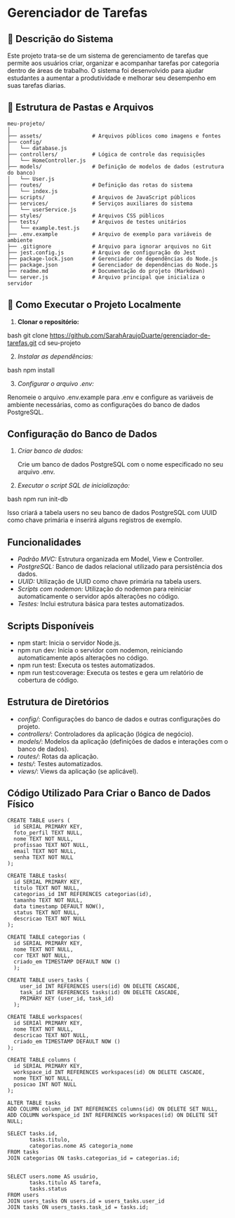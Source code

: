 # Gerenciador de Tarefas

## 📝 Descrição do Sistema

Este projeto trata-se de um sistema de gerenciamento de tarefas que permite aos usuários criar, organizar e acompanhar tarefas por categoria dentro de áreas de trabalho. O sistema foi desenvolvido para ajudar estudantes a aumentar a produtividade e melhorar seu desempenho em suas tarefas diarias. 

## 📁 Estrutura de Pastas e Arquivos
```
meu-projeto/
│
├── assets/                # Arquivos públicos como imagens e fontes
├── config/                
│   └── database.js
├── controllers/           # Lógica de controle das requisições
│   └── HomeController.js
├── models/                # Definição de modelos de dados (estrutura do banco)
│   └── User.js
├── routes/                # Definição das rotas do sistema
│   └── index.js
├── scripts/               # Arquivos de JavaScript públicos
├── services/              # Serviços auxiliares do sistema
│   └── userService.js
├── styles/                # Arquivos CSS públicos
├── tests/                 # Arquivos de testes unitários
│   └── example.test.js
├── .env.example           # Arquivo de exemplo para variáveis de ambiente
├── .gitignore             # Arquivo para ignorar arquivos no Git
├── jest.config.js         # Arquivo de configuração do Jest
├── package-lock.json      # Gerenciador de dependências do Node.js
├── package.json           # Gerenciador de dependências do Node.js
├── readme.md              # Documentação do projeto (Markdown)
└── server.js              # Arquivo principal que inicializa o servidor
```

## 🚀 Como Executar o Projeto Localmente

1. **Clonar o repositório:**

bash
   git clone https://github.com/SarahAraujoDuarte/gerenciador-de-tarefas.git
   cd seu-projeto


2. *Instalar as dependências:*
    
bash
npm install

    
3. *Configurar o arquivo .env:*
    
Renomeie o arquivo .env.example para .env e configure as variáveis de ambiente necessárias, como as configurações do banco de dados PostgreSQL.
    

Configuração do Banco de Dados
------------------------------

1. *Criar banco de dados:*
    
    Crie um banco de dados PostgreSQL com o nome especificado no seu arquivo .env.
    
2. *Executar o script SQL de inicialização:*
    
bash
npm run init-db

    
Isso criará a tabela users no seu banco de dados PostgreSQL com UUID como chave primária e inserirá alguns registros de exemplo.
    

Funcionalidades
---------------

* *Padrão MVC:* Estrutura organizada em Model, View e Controller.
* *PostgreSQL:* Banco de dados relacional utilizado para persistência dos dados.
* *UUID:* Utilização de UUID como chave primária na tabela users.
* *Scripts com nodemon:* Utilização do nodemon para reiniciar automaticamente o servidor após alterações no código.
* *Testes:* Inclui estrutura básica para testes automatizados.

Scripts Disponíveis
-------------------

* npm start: Inicia o servidor Node.js.
* npm run dev: Inicia o servidor com nodemon, reiniciando automaticamente após alterações no código.
* npm run test: Executa os testes automatizados.
* npm run test:coverage: Executa os testes e gera um relatório de cobertura de código.

Estrutura de Diretórios
-----------------------

* *config/*: Configurações do banco de dados e outras configurações do projeto.
* *controllers/*: Controladores da aplicação (lógica de negócio).
* *models/*: Modelos da aplicação (definições de dados e interações com o banco de dados).
* *routes/*: Rotas da aplicação.
* *tests/*: Testes automatizados.
* *views/*: Views da aplicação (se aplicável).

Código Utilizado Para Criar o Banco de Dados Físico
-----------------------

```
CREATE TABLE users (
  id SERIAL PRIMARY KEY,
  foto_perfil TEXT NULL, 
  nome TEXT NOT NULL,
  profissao TEXT NOT NULL,
  email TEXT NOT NULL,
  senha TEXT NOT NULL
);

CREATE TABLE tasks(
  id SERIAL PRIMARY KEY,
  titulo TEXT NOT NULL, 
  categorias_id INT REFERENCES categorias(id),
  tamanho TEXT NOT NULL,
  data timestamp DEFAULT NOW(),
  status TEXT NOT NULL, 
  descricao TEXT NOT NULL
);

CREATE TABLE categorias (
  id SERIAL PRIMARY KEY,
  nome TEXT NOT NULL,
  cor TEXT NOT NULL, 
  criado_em TIMESTAMP DEFAULT NOW ()
  );

CREATE TABLE users_tasks (
    user_id INT REFERENCES users(id) ON DELETE CASCADE,
    task_id INT REFERENCES tasks(id) ON DELETE CASCADE,
    PRIMARY KEY (user_id, task_id)
  );

CREATE TABLE workspaces(
  id SERIAl PRIMARY KEY,
  nome TEXT NOT NULL, 
  descricao TEXT NOT NULL, 
  criado_em TIMESTAMP DEFAULT NOW ()
);

CREATE TABLE columns (
  id SERIAL PRIMARY KEY, 
  workspace_id INT REFERENCES workspaces(id) ON DELETE CASCADE,
  nome TEXT NOT NULL,
  posicao INT NOT NULL
);

ALTER TABLE tasks
ADD COLUMN column_id INT REFERENCES columns(id) ON DELETE SET NULL,
ADD COLUMN workspace_id INT REFERENCES workspaces(id) ON DELETE SET NULL;

SELECT tasks.id, 
       tasks.titulo, 
       categorias.nome AS categoria_nome
FROM tasks
JOIN categorias ON tasks.categorias_id = categorias.id;


SELECT users.nome AS usuário, 
       tasks.titulo AS tarefa,
       tasks.status
FROM users
JOIN users_tasks ON users.id = users_tasks.user_id
JOIN tasks ON users_tasks.task_id = tasks.id;
```



    